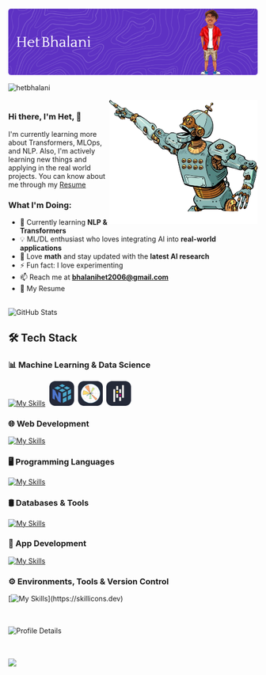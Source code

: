 
![Banner](https://github.com/hetbhalani/hetbhalani/blob/main/imgs/github-header-image.png?raw=true)
  
 <img align="left" src="https://komarev.com/ghpvc/?username=hetbhalani&label=Profile%20views&color=blueviolet&style=flat" alt="hetbhalani" /> 
 <br>
 <br>

<img  width="300px" height="250px" align="right" src="./imgs/artificial-intelligence-robot-point-vector-43479788-removebg-preview.png">


<link rel="stylesheet" align="left" href="https://cdnjs.cloudflare.com/ajax/libs/font-awesome/6.6.0/css/all.min.css" integrity="sha512-Kc323vGBEqzTmouAECnVceyQqyqdsSiqLQISBL29aUW4U/M7pSPA/gEUZQqv1cwx4OnYxTxve5UMg5GT6L4JJg==" crossorigin="anonymous" referrerpolicy="no-referrer" />

### Hi there, I'm Het,  👋

I'm currently learning more about Transformers, MLOps, and NLP. Also, I'm actively learning new things and applying in the real world projects. You can know about me through my [Resume](https://drive.google.com/file/d/1CnsgxPq8CeDD75qWY4NAi31KotTsAzc6/view?usp=sharing)

### What I'm Doing:
- 🌱 Currently learning **NLP & Transformers**  
- 💡 ML/DL enthusiast who loves integrating AI into **real-world applications**  
- 🔭 Love **math** and stay updated with the **latest AI research**  
- ⚡ Fun fact: I love experimenting
- 📫 Reach me at **bhalanihet2006@gmail.com**
- 📄 My Resume

<br>


<div align="left">
  <img src="https://github-readme-stats.vercel.app/api?username=hetbhalani&show_icons=true&theme=dark&hide_border=true&bg_color=0D1117&title_color=FFFFFF&icon_color=9B59B6&text_color=C9D1D9" alt="GitHub Stats" />
</div>

## 🛠️ Tech Stack

<div align="left">

  
### 📊 Machine Learning & Data Science
[![My Skills](https://skillicons.dev/icons?i=tensorflow,sklearn)](https://skillicons.dev)
<img width="" />
<img src="imgs/np-2.svg" height="50" alt="matplotlib logo"  />
<img width="" />
<img src="imgs/plt-2.svg" height="50" alt="matplotlib logo"  />
<img width="" />
<img src="imgs/pd-2.svg" height="50" alt="matplotlib logo"  />
   

### 🌐 Web Development
[![My Skills](https://skillicons.dev/icons?i=html,css,js,ts,react,express,nodejs,tailwind,bootstrap,dotnet,fastapi)](https://skillicons.dev)

### 🖥️ Programming Languages
[![My Skills](https://skillicons.dev/icons?i=c,cpp,cs,java,dart,py)](https://skillicons.dev)

### 🛢️ Databases & Tools
[![My Skills](https://skillicons.dev/icons?i=mongodb,sqlite,postman)](https://skillicons.dev)

### 📱 App Development
[![My Skills](https://skillicons.dev/icons?i=flutter)](https://skillicons.dev)

### ⚙️ Environments, Tools & Version Control
[![My Skills](https://skillicons.dev/icons?i=git,github,bash,linux,windows,discord,)](https://skillicons.dev)

</div>
<br>
<br>
<div style="display: flex; justify-content: space-between;">
  <img src="http://github-profile-summary-cards.vercel.app/api/cards/profile-details?username=hetbhalani&theme=github_dark" alt="Profile Details" />
</div>

<br>
<br>

![](https://github.com/halfrost/halfrost/blob/master/icons/header_1.png)
